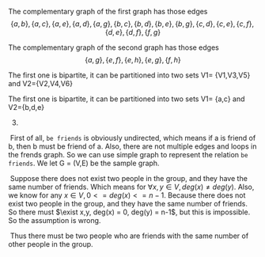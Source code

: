 

The complementary graph of the first graph has those edges
$$
\{a,b\},\{a,c\},\{a,e\},\{a,d\},\{a,g\},\{b,c\},\{b,d\},\{b,e\},\{b,g\},\{c,d\},\{c,e\},\{c,f\},\{d,e\},\{d,f\},\{f,g\}
$$


The complementary graph of the second graph has those edges
$$
\{a,g\},\{e,f\},\{e,h\},\{e,g\},\{f,h\}
$$


The first one is bipartite, it can be partitioned into two sets V1= {V1,V3,V5} and V2={V2,V4,V6}

The first one is bipartite, it can be partitioned into two sets V1= {a,c} and V2={b,d,e}





3.

​	First of all, `be friends` is obviously undirected, which means if a is friend of b, then b must be friend of a. Also, there are not multiple edges and loops in the frends graph. So we can use simple graph to represent the relation `be friends`. We let G = (V,E) be the sample graph.

​	Suppose there does not exist two people in the group, and they have the same number of friends. Which means for $\forall x,y \in V, deg(x) \neq deg(y)$. Also, we know for any $x \in V, 0<=deg(x)<=n-1$. Because there does not exist two people in the group, and they have the same number of friends. So there must $\exist x,y, deg(x) = 0, deg(y) = n-1$, but this is impossible. So the assumption is wrong.

​	Thus there must be two people who are friends with the same number of other people in the group. 

